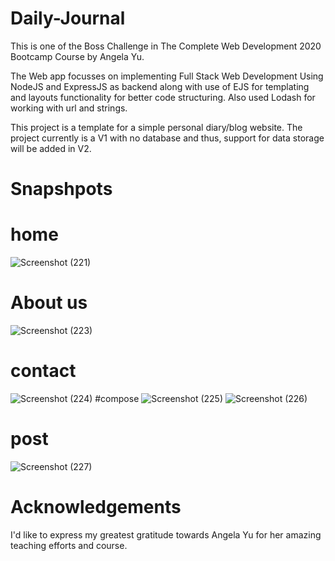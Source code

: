 # Daily-Journal

This is one of the Boss Challenge in The Complete Web Development 2020 Bootcamp Course by Angela Yu.

The Web app focusses on implementing Full Stack Web Development Using NodeJS and ExpressJS as backend along with use of EJS for templating and layouts functionality for better code structuring. Also used Lodash for working with url and strings.

This project is a template for a simple personal diary/blog website. The project currently is a V1 with no database and thus, support for data storage will be added in V2.

# Snapshpots

# home
![Screenshot (221)](https://github.com/Bhanu0301/Daily-Journal/assets/106879319/3fb4b521-1b64-46a9-92c4-aa3f075aed23)
# About us
![Screenshot (223)](https://github.com/Bhanu0301/Daily-Journal/assets/106879319/fd2e3b4f-5b25-42b3-a1ab-bc100c5aa36b)
# contact
![Screenshot (224)](https://github.com/Bhanu0301/Daily-Journal/assets/106879319/ba253611-2129-4921-b0c0-64d4100d2f20)
#compose
![Screenshot (225)](https://github.com/Bhanu0301/Daily-Journal/assets/106879319/70ee2af5-0eb9-406d-bb64-442b17c70b4f)
![Screenshot (226)](https://github.com/Bhanu0301/Daily-Journal/assets/106879319/bba377d4-0239-4a3e-ba1e-1dbaa6469109)
# post
![Screenshot (227)](https://github.com/Bhanu0301/Daily-Journal/assets/106879319/56cad060-6b70-46dd-a2ae-23145ac4884f)


# Acknowledgements

I'd like to express my greatest gratitude towards Angela Yu for her amazing teaching efforts and course.


